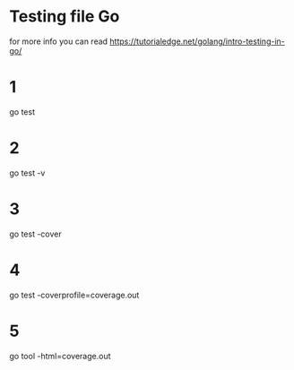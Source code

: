 # Testing file Go
 for more info you can read https://tutorialedge.net/golang/intro-testing-in-go/

# 1
go test
# 2
go test -v
# 3
go test -cover
# 4
go test -coverprofile=coverage.out
# 5
go tool -html=coverage.out 
